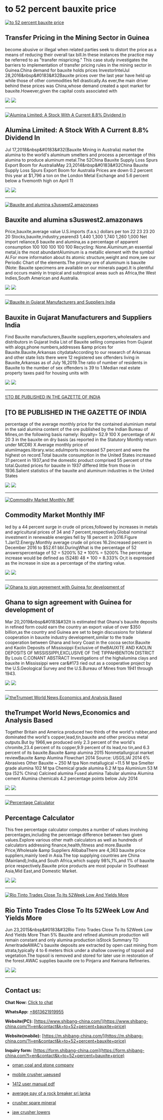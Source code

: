 # to 52 percent bauxite price

<a href="https://swt.shibang-china.com/?l=en&img&k=to+52+percent+bauxite+price" target="_blank">![to 52 percent bauxite price](http://static.shibang-china.com/all-800x300/906.jpg)</a>

## Transfer Pricing in the Mining Sector in Guinea
become abusive or illegal when related parties seek to distort the price as a means of reducing their overall tax bill.In these instances the practice may be referred to as "transfer mispricing." This case study investigates the barriers to implementation of transfer pricing rules in the mining sector in Guinea.China demand for bauxite holds prices InvestorIntelJul 28,2016&nbsp&#0183&#32Bauxite prices over the last year have held up while those of other commodities fell drastically.As ever,the main driver behind these prices was China,whose demand created a spot market for bauxite.However,given the capital costs associated with


<a href="https://whatsapp.shibangsoft.com/WhatsApp.php" target="_blank" title="WhatsApp">![](http://static.shibang-china.com/icon/whatsapp.png)</a> <a href="https://swt.shibang-china.com/?l=en&icon&k=to+52+percent+bauxite+price" target="_blank">![](http://static.shibang-china.com/icon/chat-en.png)</a>

---

<a href="https://swt.shibang-china.com/?l=en&img&k=to+52+percent+bauxite+price" target="_blank">![Alumina Limited: A Stock With A Current 8.8% Dividend In](http://static.shibang-china.com/all-800x300/367.jpg)</a>

## Alumina Limited: A Stock With A Current 8.8% Dividend In
Jul 17,2018&nbsp&#0183&#32(Bauxite Mining in Australia) market the alumina to the world's aluminum smelters and process a percentage of this alumina to produce aluminum metal.The 52China Bauxite Supply Loss Spurs Export Boom for AustraliaMay 23,2014&nbsp&#0183&#32China Bauxite Supply Loss Spurs Export Boom for Australia Prices are down 0.2 percent this year at $1,796 a ton on the London Metal Exchange and 5.6 percent below a fivemonth high on April 11


<a href="https://whatsapp.shibangsoft.com/WhatsApp.php" target="_blank" title="WhatsApp">![](http://static.shibang-china.com/icon/whatsapp.png)</a> <a href="https://swt.shibang-china.com/?l=en&icon&k=to+52+percent+bauxite+price" target="_blank">![](http://static.shibang-china.com/icon/chat-en.png)</a>

---

<a href="https://swt.shibang-china.com/?l=en&img&k=to+52+percent+bauxite+price" target="_blank">![Bauxite and alumina s3uswest2.amazonaws](http://static.shibang-china.com/all-800x300/1464.jpg)</a>

## Bauxite and alumina s3uswest2.amazonaws
Price,bauxite,average value U.S.imports (f.a.s.) dollars per ton 22 23 23 20 20 Stocks,bauxite,industry,yearend3 1,440 1,300 1,740 1,260 1,000 Net import reliance,6 bauxite and alumina,as a percentage of apparent consumption 100 100 100 100 100 Recycling: None.Aluminum,an essential metal,is the most abundantAluminum is a metallic element with the symbol Al.For more information about its atomic structure,weight and more,see our Periodic Chart of the elements.The primary ore of aluminum is bauxite (Note: Bauxite specimens are available on our minerals page).It is plentiful and occurs mainly in tropical and subtropical areas such as Africa,the West Indies,South American and Australia.


<a href="https://whatsapp.shibangsoft.com/WhatsApp.php" target="_blank" title="WhatsApp">![](http://static.shibang-china.com/icon/whatsapp.png)</a> <a href="https://swt.shibang-china.com/?l=en&icon&k=to+52+percent+bauxite+price" target="_blank">![](http://static.shibang-china.com/icon/chat-en.png)</a>

---

<a href="https://swt.shibang-china.com/?l=en&img&k=to+52+percent+bauxite+price" target="_blank">![Bauxite in Gujarat Manufacturers and Suppliers India](http://static.shibang-china.com/all-800x300/1356.jpg)</a>

## Bauxite in Gujarat Manufacturers and Suppliers India
Find Bauxite manufacturers,Bauxite suppliers,exporters,wholesalers and distributors in Gujarat India List of Bauxite selling companies from Gujarat with alogs,phone numbers,addresses &amp prices for Bauxite.Bauxite,Arkansas citydataAccording to our research of Arkansas and other state lists there were 12 registered sex offenders living in Bauxite,Arkansas as of July 16,2019.The ratio of number of residents in Bauxite to the number of sex offenders is 39 to 1.Median real estate property taxes paid for housing units with


<a href="https://whatsapp.shibangsoft.com/WhatsApp.php" target="_blank" title="WhatsApp">![](http://static.shibang-china.com/icon/whatsapp.png)</a> <a href="https://swt.shibang-china.com/?l=en&icon&k=to+52+percent+bauxite+price" target="_blank">![](http://static.shibang-china.com/icon/chat-en.png)</a>

---

<a href="https://swt.shibang-china.com/?l=en&img&k=to+52+percent+bauxite+price" target="_blank">![[TO BE PUBLISHED IN THE GAZETTE OF INDIA](http://static.shibang-china.com/all-800x300/413.jpg)</a>

## [TO BE PUBLISHED IN THE GAZETTE OF INDIA
percentage of the average monthly price for the contained aluminium metal in the said alumina content of the ore published by the Indian Bureau of Mines,on the following basis namely: Royalty= 52.9 100 X percentage of Al 20 3 in the bauxite on dry basis (as reported in the Statutory Monthly return under MCDR) X Average monthly price of alumiimages.library.wisc.eduImports increased 57 percent and were the highest on record.Total bauxite consumption in the United States increased 31 percent in 1937,and the domestic product comprised 55 percent of the total.Quoted prices for bauxite in 1937 differed little from those in 1936.Salient statistics of the bauxite and aluminum industries in the United States


<a href="https://whatsapp.shibangsoft.com/WhatsApp.php" target="_blank" title="WhatsApp">![](http://static.shibang-china.com/icon/whatsapp.png)</a> <a href="https://swt.shibang-china.com/?l=en&icon&k=to+52+percent+bauxite+price" target="_blank">![](http://static.shibang-china.com/icon/chat-en.png)</a>

---

<a href="https://swt.shibang-china.com/?l=en&img&k=to+52+percent+bauxite+price" target="_blank">![Commodity Market Monthly IMF](http://static.shibang-china.com/all-800x300/1112.jpg)</a>

## Commodity Market Monthly IMF
led by a 44 percent surge in crude oil prices,followed by increases in metals and agricultural prices of 34 and 7 percent,respectively.Global nominal investment in renewable energies fell by 18 percent in 2016.Figure 1.Jan12.Energy.Monthly average crude oil prices 16.2increased percent in December 2016 to $52.61 bbl.DuringWhat is the percentage of 52 answerspercentage of 52 = 5200% 52 * 100% = 5200% The percentage increase would be defined as (5248) 48 * 100 = 8.333% Or,it is expressed as the increase in size as a percentage of the starting value.


<a href="https://whatsapp.shibangsoft.com/WhatsApp.php" target="_blank" title="WhatsApp">![](http://static.shibang-china.com/icon/whatsapp.png)</a> <a href="https://swt.shibang-china.com/?l=en&icon&k=to+52+percent+bauxite+price" target="_blank">![](http://static.shibang-china.com/icon/chat-en.png)</a>

---

<a href="https://swt.shibang-china.com/?l=en&img&k=to+52+percent+bauxite+price" target="_blank">![Ghana to sign agreement with Guinea for development of](http://static.shibang-china.com/all-800x300/1245.jpg)</a>

## Ghana to sign agreement with Guinea for development of
Mar 20,2019&nbsp&#0183&#32It is estimated that Ghana's bauxite deposits in refined form could earn the country an export value of over $350 billion,as the country and Guinea are set to begin discussions for bilateral cooperation in bauxite industry development,similar to the trade cooperation between Ghana and Ivory Coast in the cocoa sector.Bauxite and Kaolin Deposits of Mississippi Exclusive of theBAUXITE AND KAOLIN DEPOSITS OF MISSISSIPPI,EXCLUSIVE OF THE TIPPAHBENTON DISTRICT By Louis C.CONANT ABSTRACT Investigations of the highalumina clays and bauxite in Mississippi were car&#173 ried out as a cooperative project by the U.S.Geological Survey and the U.S.Bureau of Mines from 1941 through 1943.


<a href="https://whatsapp.shibangsoft.com/WhatsApp.php" target="_blank" title="WhatsApp">![](http://static.shibang-china.com/icon/whatsapp.png)</a> <a href="https://swt.shibang-china.com/?l=en&icon&k=to+52+percent+bauxite+price" target="_blank">![](http://static.shibang-china.com/icon/chat-en.png)</a>

---

<a href="https://swt.shibang-china.com/?l=en&img&k=to+52+percent+bauxite+price" target="_blank">![theTrumpet World News,Economics and Analysis Based](http://static.shibang-china.com/all-800x300/931.jpg)</a>

## theTrumpet World News,Economics and Analysis Based
Together Britain and America produced two thirds of the world's rubber,and dominated the world's copper,lead,tin,bauxite and other precious metal outputs.But by 1966,we produced only 2.3 percent of the world's chromite,23.4 percent of its copper,9.9 percent of its lead,no tin,and 6.3 percent of its bauxite.Bauxite &amp alumina 2015 Nonmetallurgical market reviewBauxite &amp Alumina Flowchart 2014 Source: USGS,IAI 2014 6% Abrasives Other Bauxite ~ 250 M tpa Non metallugical ~11.5 M tpa Smelter grade alumina 102 M tpa Chemical grade alumina 6.2 M tpa Aluminium 53 M tpa (52% China) Calcined alumina Fused alumina Tabular alumina Alumina cement Alumina chemicals 4.2 percentage points below July 2014


<a href="https://whatsapp.shibangsoft.com/WhatsApp.php" target="_blank" title="WhatsApp">![](http://static.shibang-china.com/icon/whatsapp.png)</a> <a href="https://swt.shibang-china.com/?l=en&icon&k=to+52+percent+bauxite+price" target="_blank">![](http://static.shibang-china.com/icon/chat-en.png)</a>

---

<a href="https://swt.shibang-china.com/?l=en&img&k=to+52+percent+bauxite+price" target="_blank">![Percentage Calculator](http://static.shibang-china.com/all-800x300/1013.jpg)</a>

## Percentage Calculator
This free percentage calculator computes a number of values involving percentages,including the percentage difference between two given values.Explore various other math calculators as well as hundreds of calculators addressing finance,health,fitness and more.Bauxite Price,Wholesale &amp Suppliers AlibabaThere are 4,363 bauxite price suppliers,mainly loed in Asia.The top supplying countries are China (Mainland),India,and South Africa,which supply 98%,1%,and 1% of bauxite price respectively.Bauxite price products are most popular in Southeast Asia,Mid East,and Domestic Market.


<a href="https://whatsapp.shibangsoft.com/WhatsApp.php" target="_blank" title="WhatsApp">![](http://static.shibang-china.com/icon/whatsapp.png)</a> <a href="https://swt.shibang-china.com/?l=en&icon&k=to+52+percent+bauxite+price" target="_blank">![](http://static.shibang-china.com/icon/chat-en.png)</a>

---

<a href="https://swt.shibang-china.com/?l=en&img&k=to+52+percent+bauxite+price" target="_blank">![Rio Tinto Trades Close To Its 52Week Low And Yields More](http://static.shibang-china.com/all-800x300/857.jpg)</a>

## Rio Tinto Trades Close To Its 52Week Low And Yields More
Jun 23,2015&nbsp&#0183&#32Rio Tinto Trades Close To Its 52Week Low And Yields More Than 5% Bauxite and refined aluminum production will remain constant and only alumina production isStock Summary TD AmeritradeAWAC's bauxite deposits are extracted by open cast mining from strata,typically 4 to 6 meters thick under a shallow covering of topsoil and vegetation.The topsoil is removed and stored for later use in restoration of the forest.AWAC supplies bauxite ore to Pinjarra and Kwinana Refineries.


<a href="https://whatsapp.shibangsoft.com/WhatsApp.php" target="_blank" title="WhatsApp">![](http://static.shibang-china.com/icon/whatsapp.png)</a> <a href="https://swt.shibang-china.com/?l=en&icon&k=to+52+percent+bauxite+price" target="_blank">![](http://static.shibang-china.com/icon/chat-en.png)</a>

---
## Contact us:

**Chat Now:** [Click to chat](https://swt.shibang-china.com?l=en&contact&k=to+52+percent+bauxite+price)

**WhatsApp:**  [+8613621919955](https://whatsapp.shibangsoft.com/WhatsApp.php)

**Website(PC):** [https://www.shibang-china.com/](https://www.shibang-china.com/?l=en&contact&k=to+52+percent+bauxite+price)

**Website(mobile):** [https://m.shibang-china.com/](https://m.shibang-china.com/?l=en&contact&k=to+52+percent+bauxite+price)

**Inquiry form:** [https://form.shibang-china.com](https://form.shibang-china.com?l=en&contact&k=to+52+percent+bauxite+price)

* [oman coal and stone company](../118/oman%20coal%20and%20stone%20company.md)

* [mobile crusher uaeused](../120/mobile%20crusher%20uaeused.md)

* [1412 user manual pdf](../120/1412%20user%20manual%20pdf.md)

* [average pay of a rock breaker sri lanka](../122/average%20pay%20of%20a%20rock%20breaker%20sri%20lanka.md)

* [crusher spare mineral](../117/crusher%20spare%20mineral.md)

* [jaw crusher lowers](../117/jaw%20crusher%20lowers.md)